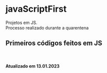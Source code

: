 # javaScriptFirst

Projetos em JS.     
Processo realizado durante a quarentena           
   
## Primeiros códigos feitos em JS         
<br> 
 
#### Atualizado em 13.01.2023 
 
